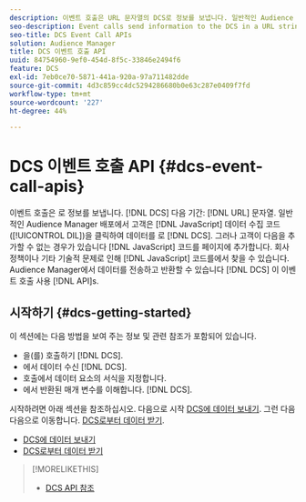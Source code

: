 ```yaml
---
description: 이벤트 호출은 URL 문자열의 DCS로 정보를 보냅니다. 일반적인 Audience Manager 배포에서 고객은 JavaScript 데이터 수집 코드(DIL)을 사용하여 데이터를 DCS로 보냅니다. 그러나 고객이 JavaScript 코드를 페이지에 넣을 수 없는 경우가 있습니다. 회사 정책이나 기타 기술 문제로 인해 JavaScript 코드를 페이지에 삽입하지 못하는 경우, 이러한 이벤트 호출 API를 사용하여 DCS에서 데이터를 전송하고 반환할 수 있도록 Audience Manager를 사용하여 작업을 수행할 수 있습니다.
seo-description: Event calls send information to the DCS in a URL string. In a typical Audience Manager deployment, customers use our JavaScript data collection code (DIL) to send data to the DCS. However, sometimes customers cannot put our JavaScript code on their pages. If company policies or other technical issues prevent you from placing our JavaScript code on your pages, you can still work with Audience Manager to send and return data from DCS with these event call APIs.
seo-title: DCS Event Call APIs
solution: Audience Manager
title: DCS 이벤트 호출 API
uuid: 84754960-9ef0-454d-8f5c-33846e2494f6
feature: DCS
exl-id: 7eb0ce70-5871-441a-920a-97a711482dde
source-git-commit: 4d3c859cc4dc5294286680b0e63c287e0409f7fd
workflow-type: tm+mt
source-wordcount: '227'
ht-degree: 44%

---
```


# DCS 이벤트 호출 API {#dcs-event-call-apis}

이벤트 호출은 로 정보를 보냅니다. [!DNL DCS] 다음 기간: [!DNL URL] 문자열. 일반적인 Audience Manager 배포에서 고객은 [!DNL JavaScript] 데이터 수집 코드 ([!UICONTROL DIL])을 클릭하여 데이터를 로 [!DNL DCS]. 그러나 고객이 다음을 추가할 수 없는 경우가 있습니다 [!DNL JavaScript] 코드를 페이지에 추가합니다. 회사 정책이나 기타 기술적 문제로 인해 [!DNL JavaScript] 코드를에서 찾을 수 있습니다. Audience Manager에서 데이터를 전송하고 반환할 수 있습니다 [!DNL DCS] 이 이벤트 호출 사용 [!DNL API]s.

## 시작하기 {#dcs-getting-started}

이 섹션에는 다음 방법을 보여 주는 정보 및 관련 참조가 포함되어 있습니다.

* 을(를) 호출하기 [!DNL DCS].
* 에서 데이터 수신 [!DNL DCS].
* 호출에서 데이터 요소의 서식을 지정합니다.
* 에서 반환된 매개 변수를 이해합니다. [!DNL DCS].

시작하려면 아래 섹션을 참조하십시오. 다음으로 시작 [DCS에 데이터 보내기](../../../api/dcs-intro/dcs-event-calls/dcs-url-send.md). 그런 다음 다음으로 이동합니다. [DCS로부터 데이터 받기](../../../api/dcs-intro/dcs-event-calls/dcs-url-receive.md).

* [DCS에 데이터 보내기](dcs-url-send.md)
* [DCS로부터 데이터 받기](dcs-url-receive.md)

>[!MORELIKETHIS]
>
>* [DCS API 참조](../../../api/dcs-intro/dcs-api-reference/dcs-api-methods.md)

